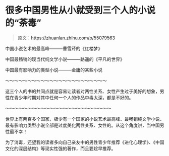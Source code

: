 # 很多中国男性从小就受到三个人的小说的“荼毒”

> 原文：<https://zhuanlan.zhihu.com/p/55079563>

中国小说艺术的最高峰———曹雪芹的《红楼梦》

中国最畅销的现当代纯文学小说———路遥的《平凡的世界》

中国最有影响力的类型小说———金庸的某些小说

～～～～～～～～～～～～～～～～～～～～～～～

这三个人的书的共同点就是容易让读者对两性关系、女性产生过于美好的想象，男性在青少年时期对其中任何一个人的作品中毒太深，都是不好的。

～～～～～～～～～～～～～～～～～～～～～～～～

世界上有两百多个国家，极少有一个国家的小说艺术最高峰、最畅销纯文学小说、最有影响力类型小说全部是过度美化两性关系、女性的。从这个角度讲，当中国男性最不幸！

为了消毒，还望我的读者多向自己亲友中的男性青少年推荐《进化心理学》、《中国文化的深层结构》等现实性强的著作，而且要趁早推荐。